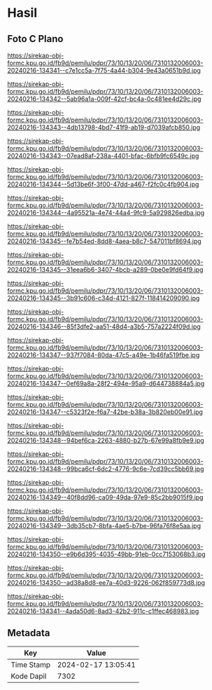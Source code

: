 # Hasil

## Foto C Plano

https://sirekap-obj-formc.kpu.go.id/fb9d/pemilu/pdpr/73/10/13/20/06/7310132006003-20240216-134341--c7e1cc5a-7f75-4a44-b304-9e43a0651b9d.jpg

https://sirekap-obj-formc.kpu.go.id/fb9d/pemilu/pdpr/73/10/13/20/06/7310132006003-20240216-134342--5ab96a1a-009f-42cf-bc4a-0c481ee4d29c.jpg

https://sirekap-obj-formc.kpu.go.id/fb9d/pemilu/pdpr/73/10/13/20/06/7310132006003-20240216-134343--4db13798-4bd7-41f9-ab19-d7039afcb850.jpg

https://sirekap-obj-formc.kpu.go.id/fb9d/pemilu/pdpr/73/10/13/20/06/7310132006003-20240216-134343--07ead8af-238a-4401-bfac-6bfb9fc6549c.jpg

https://sirekap-obj-formc.kpu.go.id/fb9d/pemilu/pdpr/73/10/13/20/06/7310132006003-20240216-134344--5d13be6f-3f00-47dd-a467-f2fc0c4fb904.jpg

https://sirekap-obj-formc.kpu.go.id/fb9d/pemilu/pdpr/73/10/13/20/06/7310132006003-20240216-134344--4a95521a-4e74-44a4-9fc9-5a929826edba.jpg

https://sirekap-obj-formc.kpu.go.id/fb9d/pemilu/pdpr/73/10/13/20/06/7310132006003-20240216-134345--fe7b54ed-8dd8-4aea-b8c7-547011bf8694.jpg

https://sirekap-obj-formc.kpu.go.id/fb9d/pemilu/pdpr/73/10/13/20/06/7310132006003-20240216-134345--31eea6b6-3407-4bcb-a289-0be0e9fd64f9.jpg

https://sirekap-obj-formc.kpu.go.id/fb9d/pemilu/pdpr/73/10/13/20/06/7310132006003-20240216-134345--3b91c606-c34d-4121-827f-118414209090.jpg

https://sirekap-obj-formc.kpu.go.id/fb9d/pemilu/pdpr/73/10/13/20/06/7310132006003-20240216-134346--85f3dfe2-aa51-48d4-a3b5-757a2224f09d.jpg

https://sirekap-obj-formc.kpu.go.id/fb9d/pemilu/pdpr/73/10/13/20/06/7310132006003-20240216-134347--937f7084-80da-47c5-a49e-1b46fa519fbe.jpg

https://sirekap-obj-formc.kpu.go.id/fb9d/pemilu/pdpr/73/10/13/20/06/7310132006003-20240216-134347--0ef69a8a-28f2-494e-95a9-d644738884a5.jpg

https://sirekap-obj-formc.kpu.go.id/fb9d/pemilu/pdpr/73/10/13/20/06/7310132006003-20240216-134347--c5323f2e-f6a7-42be-b38a-3b820eb00e91.jpg

https://sirekap-obj-formc.kpu.go.id/fb9d/pemilu/pdpr/73/10/13/20/06/7310132006003-20240216-134348--94bef6ca-2263-4880-b27b-67e99a8fb9e9.jpg

https://sirekap-obj-formc.kpu.go.id/fb9d/pemilu/pdpr/73/10/13/20/06/7310132006003-20240216-134348--99bca6cf-6dc2-4776-9c6e-7cd39cc5bb69.jpg

https://sirekap-obj-formc.kpu.go.id/fb9d/pemilu/pdpr/73/10/13/20/06/7310132006003-20240216-134349--40f8dd96-ca09-49da-97e9-85c2bb9015f9.jpg

https://sirekap-obj-formc.kpu.go.id/fb9d/pemilu/pdpr/73/10/13/20/06/7310132006003-20240216-134349--3db35cb7-8bfa-4ae5-b7be-96fa76f8e5aa.jpg

https://sirekap-obj-formc.kpu.go.id/fb9d/pemilu/pdpr/73/10/13/20/06/7310132006003-20240216-134350--e9b6d395-4035-49bb-91eb-0cc7153068b3.jpg

https://sirekap-obj-formc.kpu.go.id/fb9d/pemilu/pdpr/73/10/13/20/06/7310132006003-20240216-134350--ad38a8d8-ee7a-40d3-9226-062f859773d8.jpg

https://sirekap-obj-formc.kpu.go.id/fb9d/pemilu/pdpr/73/10/13/20/06/7310132006003-20240216-134341--4ada50d6-8ad3-42b2-911c-c1ffec468983.jpg


## Metadata

| Key        | Value               |
| ---------- | ------------------- |
| Time Stamp | 2024-02-17 13:05:41 |
| Kode Dapil | 7302                |



